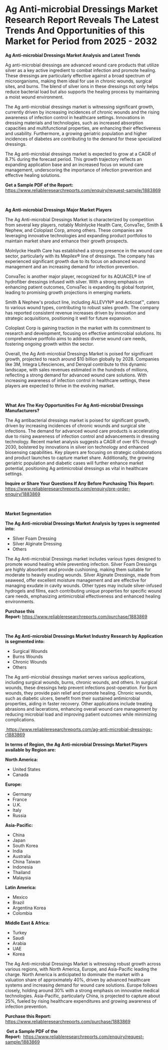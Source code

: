 <p><h1>Ag Anti-microbial Dressings Market Research Report Reveals The Latest Trends And Opportunities of this Market for Period from 2025 - 2032</h1></p><p><strong>Ag Anti-microbial Dressings Market Analysis and Latest Trends</strong></p>
<p><p>Ag anti-microbial dressings are advanced wound care products that utilize silver as a key active ingredient to combat infection and promote healing. These dressings are particularly effective against a broad spectrum of microorganisms, making them ideal for use in chronic wounds, surgical sites, and burns. The blend of silver ions in these dressings not only helps reduce bacterial load but also supports the healing process by maintaining a moist wound environment.</p><p>The Ag anti-microbial dressings market is witnessing significant growth, currently driven by increasing incidences of chronic wounds and the rising awareness of infection control in healthcare settings. Innovations in dressing materials and technologies, such as increased absorption capacities and multifunctional properties, are enhancing their effectiveness and usability. Furthermore, a growing geriatric population and higher incidences of diabetes are contributing to the demand for these specialized dressings.</p><p>The Ag anti-microbial dressings market is expected to grow at a CAGR of 8.7% during the forecast period. This growth trajectory reflects an expanding application base and an increased focus on wound care management, underscoring the importance of infection prevention and effective healing solutions.</p></p>
<p><strong>Get a Sample PDF of the Report:&nbsp;</strong> <a href="https://www.reliableresearchreports.com/enquiry/request-sample/1883869?utm_campaign=2215&utm_medium=2&utm_source=Github&utm_content=ia&utm_term=14042025&utm_id=ag-anti-microbial-dressings">https://www.reliableresearchreports.com/enquiry/request-sample/1883869</a></p>
<p>&nbsp;</p>
<p><strong>Ag Anti-microbial Dressings Major Market Players</strong></p>
<p><p>The Ag Anti-microbial Dressings Market is characterized by competition from several key players, notably Molnlycke Health Care, ConvaTec, Smith & Nephew, and Coloplast Corp, among others. These companies are leveraging innovative technologies and expanding product portfolios to maintain market share and enhance their growth prospects.</p><p>Molnlycke Health Care has established a strong presence in the wound care sector, particularly with its Mepilex® line of dressings. The company has experienced significant growth due to its focus on advanced wound management and an increasing demand for infection prevention.</p><p>ConvaTec is another major player, recognized for its AQUACEL® line of hydrofiber dressings infused with silver. With a strong emphasis on enhancing patient outcomes, ConvaTec is expanding its global footprint, leading to promising growth projections in emerging markets.</p><p>Smith & Nephew's product line, including ALLEVYN® and Acticoat™, caters to various wound types, contributing to robust sales growth. The company has reported consistent revenue increases driven by innovation and strategic acquisitions, positioning it well for future expansion.</p><p>Coloplast Corp is gaining traction in the market with its commitment to research and development, focusing on effective antimicrobial solutions. Its comprehensive portfolio aims to address diverse wound care needs, fostering ongoing growth within the sector.</p><p>Overall, the Ag Anti-microbial Dressings Market is poised for significant growth, projected to reach around $10 billion globally by 2028. Companies like 3M, Integra Lifesciences, and Deroyal contribute to this dynamic landscape, with sales revenues estimated in the hundreds of millions, reflecting a strong demand for advanced wound care solutions. With increasing awareness of infection control in healthcare settings, these players are expected to thrive in the evolving market.</p></p>
<p>&nbsp;</p>
<p><strong>What Are The Key Opportunities For Ag Anti-microbial Dressings Manufacturers?</strong></p>
<p><p>The Ag antibacterial dressings market is poised for significant growth, driven by increasing incidences of chronic wounds and surgical site infections. The demand for advanced wound care products is accelerating due to rising awareness of infection control and advancements in dressing technology. Recent market analysis suggests a CAGR of over 6% through 2030, bolstered by innovations in silver ion technology and enhanced biosensing capabilities. Key players are focusing on strategic collaborations and product launches to capture market share. Additionally, the growing geriatric population and diabetic cases will further enhance market potential, positioning Ag antimicrobial dressings as vital in healthcare settings.</p></p>
<p><strong>Inquire or Share Your Questions If Any Before Purchasing This Report:</strong> <a href="https://www.reliableresearchreports.com/enquiry/pre-order-enquiry/1883869?utm_campaign=2215&utm_medium=2&utm_source=Github&utm_content=ia&utm_term=14042025&utm_id=ag-anti-microbial-dressings">https://www.reliableresearchreports.com/enquiry/pre-order-enquiry/1883869</a></p>
<p>&nbsp;</p>
<p><strong>Market Segmentation</strong></p>
<p><strong>The Ag Anti-microbial Dressings Market Analysis by types is segmented into:</strong></p>
<p><ul><li>Silver Foam Dressing</li><li>Silver Alginate Dressing</li><li>Others</li></ul></p>
<p><p>The Ag Anti-microbial Dressings market includes various types designed to promote wound healing while preventing infection. Silver Foam Dressings are highly absorbent and provide cushioning, making them suitable for moderate to heavily exuding wounds. Silver Alginate Dressings, made from seaweed, offer excellent moisture management and are effective for managing exudate in cavity wounds. Other types may include silver-infused hydrogels and films, each contributing unique properties for specific wound care needs, emphasizing antimicrobial effectiveness and enhanced healing environments.</p></p>
<p><strong>Purchase this Report:&nbsp;</strong><a href="https://www.reliableresearchreports.com/purchase/1883869?utm_campaign=2215&utm_medium=2&utm_source=Github&utm_content=ia&utm_term=14042025&utm_id=ag-anti-microbial-dressings">https://www.reliableresearchreports.com/purchase/1883869</a></p>
<p>&nbsp;</p>
<p><strong>The Ag Anti-microbial Dressings Market Industry Research by Application is segmented into:</strong></p>
<p><ul><li>Surgical Wounds</li><li>Burns Wounds</li><li>Chronic Wounds</li><li>Others</li></ul></p>
<p><p>The Ag anti-microbial dressings market serves various applications, including surgical wounds, burns, chronic wounds, and others. In surgical wounds, these dressings help prevent infections post-operation. For burn wounds, they provide pain relief and promote healing. Chronic wounds, such as diabetic ulcers, benefit from their sustained antimicrobial properties, aiding in faster recovery. Other applications include treating abrasions and lacerations, enhancing overall wound care management by reducing microbial load and improving patient outcomes while minimizing complications.</p></p>
<p><a href="https://www.reliableresearchreports.com/ag-anti-microbial-dressings-r1883869?utm_campaign=2215&utm_medium=2&utm_source=Github&utm_content=ia&utm_term=14042025&utm_id=ag-anti-microbial-dressings">&nbsp;https://www.reliableresearchreports.com/ag-anti-microbial-dressings-r1883869</a></p>
<p><strong>In terms of Region, the Ag Anti-microbial Dressings Market Players available by Region are:</strong></p>
<p>
    <p> <strong> North America: </strong>
        <ul>
            <li>United States</li>
            <li>Canada</li>
        </ul>
        </p> 
    <p> <strong> Europe: </strong>
        <ul>
            <li>Germany</li>
            <li>France</li>
            <li>U.K.</li>
            <li>Italy</li>
            <li>Russia</li>
        </ul>
        </p> 
    <p> <strong> Asia-Pacific: </strong>
        <ul>
            <li>China</li>
            <li>Japan</li>
            <li>South Korea</li>
            <li>India</li>
            <li>Australia</li>
            <li>China Taiwan</li>
            <li>Indonesia</li>
            <li>Thailand</li>
            <li>Malaysia</li>
        </ul>
        </p> 
    <p> <strong> Latin America: </strong>
        <ul>
            <li>Mexico</li>
            <li>Brazil</li>
            <li>Argentina Korea</li>
            <li>Colombia</li>
        </ul>
        </p> 
    <p> <strong> Middle East & Africa: </strong>
        <ul>
            <li>Turkey</li>
            <li>Saudi</li>
            <li>Arabia</li>
            <li>UAE</li>
            <li>Korea</li>
        </ul>
    </p>
    </p>
<p><p>The Ag Anti-microbial Dressings Market is witnessing robust growth across various regions, with North America, Europe, and Asia-Pacific leading the charge. North America is anticipated to dominate the market with a valuation share of approximately 40%, driven by advanced healthcare systems and increasing demand for wound care solutions. Europe follows closely, holding around 30% with a strong emphasis on innovative medical technologies. Asia-Pacific, particularly China, is projected to capture about 25%, fueled by rising healthcare expenditures and growing awareness of infection prevention.</p></p>
<p><strong>Purchase this Report: </strong><a href="https://www.reliableresearchreports.com/purchase/1883869?utm_campaign=2215&utm_medium=2&utm_source=Github&utm_content=ia&utm_term=14042025&utm_id=ag-anti-microbial-dressings">https://www.reliableresearchreports.com/purchase/1883869</a></p>
<p>&nbsp;<strong>Get a Sample PDF of the Report:&nbsp;&nbsp;</strong><a href="https://www.reliableresearchreports.com/enquiry/request-sample/1883869?utm_campaign=2215&utm_medium=2&utm_source=Github&utm_content=ia&utm_term=14042025&utm_id=ag-anti-microbial-dressings">https://www.reliableresearchreports.com/enquiry/request-sample/1883869</a></p>
<p><strong></strong></p>
<p><p></p><p></p><p></p></p>